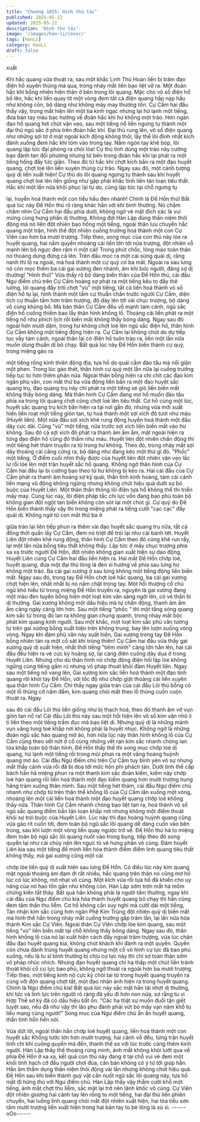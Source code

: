 ```yaml
---
title: "Chương 1855: Hình thú tái"
published: 2025-05-22
updated: 2025-05-22
description: 'Hình thú tái'
image: '/images/han-li/cover/'
tags: [HanLi]
category: HanLi
draft: false
---
```


xuất

Khi hắc quang vừa thoát ra, sau một khắc Linh Thú Hoàn liền bị
trăm đạo điện hồ xuyên thủng mà qua, trong nháy mắt liền bạo
liệt vỡ ra.
Một đoàn hắc khí bỗng nhiên hiện thân ở bên trong lôi quang.
Mặc cho vô số điện hồ bổ lên, hắc khí liền quay tít một vòng đem
tất cả điện quang hấp nạp hầu như không còn, bộ dáng như
không mảy may thương tổn.
Cự Cầm hai đầu thấy vậy, trong mắt hiện lên một tia kinh ngạc
nhưng lại hừ lạnh một tiếng, đưa bàn tay màu bạc hướng về đoàn
hắc khí hư không một trảo.
Hơn ngàn đạo hồ quang hơi chút vặn vẹo, sau một tiếng nổ liền
ngưng tụ thành một đại thủ ngũ sắc ở phía trên đoàn hắc khí. Đại
thủ rung lên, vô số điện quang như những sợi tơ ở mặt ngoài kích
động không thôi, lấy thế lôi đình nhất kích đánh xuống đem hắc
khí tóm vào trong tay. Năm ngón tay khẽ bóp, lôi quang lập tức
đại phóng ra chói lòa!
Cự thủ tính dùng một trảo này cường bạo đánh tan đối phương
nhưng từ bên trong đoàn hắc khí lại phát ra một tiếng hống đầy
tức giận. Theo đó từ hắc khí chợt kích bắn ra một đạo huyết
quang, chợt loé lên liền xuyên thủng cự trảo.
Ngay sau đó, một cảnh tượng quỷ dị liền xuất hiện!
Cự thủ do lôi quang ngưng tụ thành sau khi huyết quang chợt loé
lên liền giống như gặp phải khắc tinh liền tán loạn tiêu thất. Hắc
khí một lần nữa khôi phục lại tự do, cũng lập tức tại chỗ ngưng tụ

lại, huyễn hoá thành một con tiểu hầu đen nhánh! Chính là Đề
Hồn thú!
Bất quá lúc này Đề Hồn thú rõ ràng khác hẳn với khí bình thường.
Nó chằm chằm nhìn Cự Cầm hai đầu phía dưới, không ngờ vẻ
mặt đích xác là vui mừng cùng hưng phấn dị thường. Không đợi
Hàn Lập dùng thần niệm thôi động mà nó liền đột nhiên bạo hống
một tiếng, ngoài thân lưu chuyển hắc quang một trận, hình thể đột
nhiên cuồng trướng hoá thành một con Cự Viên cao hơn ba mươi
trượng. Tiếp theo, song mục của con thú này lóe ra huyết quang,
hai nắm quyền nhoáng cái liền lớn tới nửa trượng, đột nhiên vỗ
mạnh lên bộ ngực đen rậm rì một cái!
Trong phút chốc, lông mao toàn thân nó thoáng dựng đứng cả
lên. Trên đầu mọc ra một cái sừng quái dị, răng nanh thì lộ ra
ngoài, mà hoá thành một cự quỷ có ba mắt. Ngoài ra sau lưng nó
còn mọc thêm ba cái gai xương đen nhánh, âm khí bức người,
đáng sợ dị thường!
"Hình thú!"
Vừa thấy rõ bộ dáng biến thân của Đề Hồn thú, cái đầu Ngư điếm
chủ trên Cự Cầm hoảng sợ phát ra một tiếng kêu to đầy thê
lương, lôi quang đầy trời chợt "vù" một tiếng, tất cả liền hoá thành
vô số điện hồ tụ lại, hình thành một tấm cự thuẫn chắn trước
người Cự Cầm, diện tích cự thuẫn tầm hơn trăm trượng, độ dày
lên tới vài chục trượng, bộ dáng vô cùng khủng bố.
Mà bản thân Cự Cầm đều vỗ mạnh tám cánh, ngũ sắc điện hồ
cuồng thiểm bao lấy thân hình khổng lồ. Thoáng cái liền phát ra
một tiếng nổ như phích lịch rồi biến mất không thấy bóng dáng.
Ngay sau đó ngoài hơn mười dặm, trong hư không chợt loé lên
ngũ sắc điện hồ, thân hình Cự Cầm không một tiếng động hiện ra.
Cự Cầm lại không chút do dự tiếp tục vẫy tám cánh, ngoài thân lại
có điện hồ tuôn trào ra, liền một lần nữa muốn dùng thuấn di bỏ
chạy.
Bất quá lúc này Đề Hồn biến thành cự quỷ, trong miệng gào ra

một tiếng rống kinh thiên động địa, tựa hồ do quái cầm đào tẩu
mà nổi giận một phen.
Trong lúc gào thét, thân hình cự quỷ một lần nữa lại cuồng trướng
tiếp tục to hơn thêm phân nửa. Ngoài thân bỗng hiện ra chi chít
các đạo kim ngân phù văn, con mắt thứ ba vừa động liền bắn ra
một đạo huyết sắc quang trụ, đạo quang trụ này chỉ phát ra một
tiếng xé gió liền biến mất không thấy bóng dáng.
Mà thân hình Cự Cầm đang mơ hồ muốn đào tẩu phía xa trong lôi
quang chợt cũng chợt loé lên tiêu thất.
Cơ hồ cùng một lúc, huyết sắc quang trụ kích bắn hiện ra tại nơi
gần đó, nhưng vừa mới xuất hiện liền roạt một tiếng giòn tan, tự
hoá thành một sợi xích đỏ tươi như máu (Huyết liên). Một nửa
đầu sợi xích khẽ rung động huyễn hoá thành một đầu dây cực
dài. Cũng "vù" một tiếng, nửa trước sợi xích liền biến mất vào hư
không.
Sau đó cả sợi xích đỏ phát ra thanh âm ầm ầm, mặt ngoài hiện ra
từng đạo điện hồ cũng đỏ thẫm như máu.
Huyết liên đột nhiên chấn động thì một tiếng hét thảm truyền ra từ
trong hư không. Theo đó, trong nháy mắt sợi dây thoáng cái căng
cứng ra, bộ dáng như đang kéo một thứ gì đó.
"Phốc" một tiếng, Ở điểm cuối nhìn thấy được của huyết liên đột
nhiên vặn vẹo lắc lư rồi lóe lên một trận huyết sắc hồ quang.
Không ngờ thân hình của Cự Cầm hai đầu lại bị cường bạo theo
từ hư không bị kéo ra. Hai cái đầu của Cự Cầm phát ra thanh âm
hoảng sợ kỳ quái, thần tình kinh hoàng, tám cái cánh liền mạng
vũ động không ngừng nhưng không chút hiệu quả dưới sự bó
buộc của Huyết Liên. Một thân thần thông lôi điện tựa hồ không
thể thi triển mảy may.
Cùng lúc này, lôi điện pháp tắc chi lực vốn đang bao phủ toàn bộ
không gian đột ngột tan biến không còn sót lại một chút gì.
Cự quỷ do Đề Hồn biến thành thấy vậy thì trong miệng phát ra
tiếng cười "cạc cạc" đầy quái dị. Không ngờ từ con mắt thứ ba ở

giữa trán lại liên tiếp phun ra thêm vài đạo huyết sắc quang trụ
nữa, tất cả đồng thời quấn lấy Cự Cầm, đem nó triệt để trói lại
như cái bánh tét.
Huyết Liên đột nhiên khẽ rung động, thân hình Cự Cầm theo đó
cũng khẽ run rẩy, lại một lần nữa bỗng tiêu thất không thấy.
Lập tức ở mấy chục trượng phía xa xa trước người Đề Hồn, đột
nhiên không gian xuất hiện sự dao động, Huyết Liên cùng Cự
Cầm hai đầu liền hiện ra. Hai mắt Đề Hồn chớp loé, huyết quang,
đưa một đại thủ lông lá đen xì hướng về phía sau lưng hư không
một trảo. Ba cái gai xương ở sau lưng không một tiếng động liền
biến mất. Ngay sau đó, trong tay Đề Hồn chợt loé hắc quang, ba
cái gai xương chợt hiện lên, nhất nhất bị nó nắm chặt trong tay.
Một hồi thượng cổ chú ngữ khó hiểu từ trong miệng Đề Hồn
truyền ra, nguyên là gai xương đang một màu đen tuyền bỗng
hiện một loạt kim văn sáng ngời lên, có vẻ thần bí dị thường.
Gai xương không một dấu hiệu mà tự chấn động, thanh âm ầm
ầm càng ngày càng lớn hơn. Sau một tiếng "phốc " thì một tầng
sóng quang kim sắc từ trong đó lan ra không gian chung quanh,
trong nháy mắt bộc phát kim quang kinh người. Sau một khắc,
một loạt kim sắc phù văn tương tự trên gai xương bỗng xuất hiện
trên không trung, bay lên lượn xuống vòng vòng.
Ngay khi đám phù văn này xuất hiện, Gai xương trong tay Đề Hồn
bỗng nhiên tản ra một cỗ sát khí trùng thiên!
Cự Cầm hai đầu vừa thấy gai xương quỷ dị xuất hiện, nhất thời
tiếng "tiêm minh" càng lớn hẳn lên, hai cái đầu đều hiện ra vẻ cực
kỳ hoảng sợ, lại càng điên cuồng dãy dụa ở trong Huyết Liên.
Nhưng cho dù thân hình nó chớp động điện hồi lập lòe không
ngừng cùng tiếng gầm rú nhưng vô pháp thoát khỏi đám Huyết
liên.
Ngay sau một tiếng nổ vang lên, Gai xương kim sắc liền hoá
thành một đạo tinh quang rời khỏi tay Đề Hồn, với tốc độ như
chớp giật thoáng cái liền xuyên qua thân hình Cự Cầm. Chỉ thấy
ngay giữa trán của cái đầu Lôi thú bỗng có một lỗ thủng cỡ nắm
đấm, kim quang chói mắt theo lỗ thủng cuồn cuộn thoát ra. Ngay

sau đó cái đầu Lôi thú liền giống như bị thạch hoá, theo đó thanh
âm vỡ vụn giòn tan nổ ra!
Cái đầu Lôi thú này sau một hồi hiện lên vô số kim văn nhỏ li ti
liền theo một tiếng trầm đục mà bạo liệt di.
Nhưng quỷ dị là những mảnh vụn văng tung toé khắp nơi không
phải là huyết nhục. Không ngờ là những đoàn ngũ sắc hào quang
mờ ảo, hơn nữa lúc này thân hình khổng lồ của Cự Cầm cũng
theo vết nứt ở cổ cùng những vết rạn kim sắc nhanh chóng lan
tỏa khắp toàn bộ thân hình.
Đề Hồn thấy thế thì song mục chớp loé dị quang, hừ lạnh một
tiếng rồi trong mũi phun ra một vầng hoàng huỳnh quang mờ ảo.
Cái đầu Ngư điếm chủ trên Cự Cầm tuy bình yên vô sự nhưng
mắt thấy cảnh vừa rồi đã bị doạ tới mức hồn phi phách tán. Dưới
tình thế cấp bách hắn há miệng phun ra một thanh kim sắc đoản
kiếm, kiếm này chớp loé hàn quang rồi liền hoá thành một đạo
kiếm quang hơn mười trượng hung hăng trảm xuống thân mình.
Sau một tiếng hét thảm, cái đầu Ngư điếm chủ nhanh như chớp
từ trên thân thể khổng lồ của Cự Cầm lăn xuống một vòng,
nhoáng lên một cái liền hoá thành một đạo huyết quang chớp loé
không thấy nữa.
Thân hình Cự Cầm nhanh chóng bạo liệt tan ra, hoá thành vô số
ngũ sắc quang điểm bắn tán loạn khắp nơi nhưng không một
điểm thoát khỏi sự trói buộc của Huyết Liên.
Lúc này thì đạo hoàng huỳnh quang cũng vừa gào rít cuốn tới,
đem toàn bộ ngũ sắc lôi quang dễ dàng cuốn vào bên trong, sau
khi lượn một vòng liền quay ngược trở về.
Đề Hồn thú há to miệng đem toàn bộ ngũ sắc lôi quang nuốt vào
trong bụng, tiếp theo đó song quyền lại như cái chùy nện lên
ngực tỏ vẻ hưng phấn vô cùng.
Đám huyết Liên kia sau một tiếng đề minh liền hóa thành điểm
điểm linh quang tiêu thất không thấy, mà gai xương cũng một cái

chớp lóe liền quỷ dị xuất hiện sau lưng Đề Hồn. Có điều lúc này
kim quang mặt ngoài thoáng ảm đạm đi rất nhiều, hắc quang trên
thân nó cũng mơ hồ lúc có lúc không, mờ nhạt vô cùng. Một kích
vừa rồi tựa hồ đã khiến cho uy năng của nó hao tổn gần như
không còn.
Hàn Lập sớm trợn mắt há mồm chứng kiến tất thảy. Bất quá hắn
không phải là người tầm thường, ngay khi cái đầu của Ngư điếm
chủ kia hóa thành huyết quang bỏ chạy thì hắn cũng đem tâm
thần thu liễm. Cơ hồ không cần suy nghĩ mà cười dài một tiếng,
Tàn nhận kim sắc cùng hơn ngàn Phệ Kim Trùng đột nhiên quỷ dị
biến mất mà hình thể hắn trong nháy mắt cuồng trướng gấp trăm
lần, lại lần nữa hóa thành Kim sắc Cự Viên.
Ngoài thân Cự Viên chớp lóe kim quang, sau một tiếng "vù" liền
biến mất tại chỗ không thấy bóng dáng. Ngay sau đó, thân hình
khổng lồ của nó lại xuất hiện cách đấy ngoài trăm trượng, vừa lúc
chặn đầu đạo huyết quang kia, không chút khách khí đánh ra một
quyền.
Quyền còn chưa đánh trúng huyết quang nhưng một cỗ vô hình
cự lực đã bao phủ xuống, nếu là tu sĩ bình thường bị chịu cự lực
này thì chỉ sợ toàn thân sớm vô pháp nhúc nhích. Nhưng đạo
huyết quang chỉ hạ thấp một chút liền tránh thoát khỏi cỗ cự lực
bao phủ, không ngờ thoát ra ngoài hơn ba mươi trượng. Tiếp
theo, một tiếng kinh nộ cực kỳ chói tai từ trong huyết quang
truyền ra cùng với độn quang chợt tắt, một đạo nhân ảnh hiện ra
trong huyết quang. Chính là Ngư điếm chủ kia!
Bất quá lúc này sắc mặt hắn tái nhợt dị thường, khí tức và linh lực
trên người rõ ràng đã yếu đi hơn non nửa, sợ rằng tu vi Hợp Thể
sơ kỳ đã có dấu hiệu bất ổn.
"Các hạ thật sự muốn đuổi tận giết tuyệt sao, nếu đã như vậy thì
lão phu đành phải vứt bỏ mấy vạn năm khổ tu liều mạng cùng
ngươi!"
Song mục của Ngư điếm chủ ẩn ẩn huyết quang, thần tình hổn
hển nói.

Vừa dứt lời, ngoài thân hắn chớp loé huyết quang, liền hoá thành
một con huyết sắc Khổng tước lớn hơn mười trượng. hai cánh vỗ
đều, từng trận huyết tinh chi khí cuồng quyển mà đến, thanh thế
so với lúc trước càng thêm kinh người.
Hàn Lập thấy thế thoáng rùng mình, ánh mắt không khỏi lướt qua
về phía Đề Hồn ở xa xa, kết quả con thú này đang ở tại chỗ vui vẻ
đem một khối tinh hạch cỡ đầu người chơi đùa, căn bản không có
ý tứ tới giúp hắn. Hắn âm thầm dụng thần niệm thôi động vài lần
nhưng không chút hiệu quả.
Đề Hồn sau khi biến thành quỷ vật cắn nuốt ngũ sắc lôi quang
này, tựa hồ mất đi hứng thú với Ngư điếm chủ.
Hàn Lập thấy vậy thầm cười khổ một tiếng, ánh mắt chợt thu liễm,
sắc mặt lại trở nên lãnh khốc vô cùng.
Cự Viên đột nhiên giương hai cánh tay lên rống to một tiếng, hai
đại thủ liền phiên chuyển, hai luồng linh quang chói mắt đột nhiên
xuất hiện, hai tòa tiểu sơn tầm mười trượng liền xuất hiện trong
hai bàn tay to bè lông lá xù xì.
------oOo------
